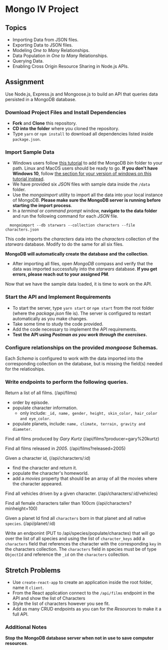 # Mongo IV Project

## Topics

* Importing Data from JSON files.
* Exporting Data to JSON files.
* Modeling _One to Many_ Relationships.
* Data Population in _One to Many_ Relationships.
* Querying Data.
* Enabling Cross Origin Resource Sharing in Node.js APIs.

## Assignment

Use Node.js, Express.js and Mongoose.js to build an API that queries data persisted in a MongoDB database.

### Download Project Files and Install Dependencies

* **Fork** and **Clone** this repository.
* **CD into the folder** where you cloned the repository.
* Type `yarn` or `npm install` to download all dependencies listed inside `package.json`.

### Import Sample Data

* Windows users follow [this tutorial](https://dangphongvanthanh.wordpress.com/2017/06/12/add-mongos-bin-folder-to-the-path-environment-variable/) to add the MongoDB _bin_ folder to your path. Linux and MacOS users should be ready to go. **If you don't have Windows 10**, follow [the section for your version of windows on this tutorial instead](https://www.computerhope.com/issues/ch000549.htm).
* We have provided six _JSON_ files with sample data inside the `/data` folder.
* Use the _mongoimport_ utility to import all the data into your local instance of MongoDB. **Please make sure the MongoDB server is running before starting the import process**.
* In a _terminal_ or _command prompt_ window, **navigate to the data folder** and run the following command for each _JSON_ file.

```shell
  mongoimport --db starwars --collection characters --file characters.json
```

This code imports the _characters_ data into the _characters_ collection of the _starwars_ database. Modify to do the same for all six files.

**MongoDB will automatically create the database and the collection**.

* After importing all files, open _MongoDB_ compass and verify that the data was imported successfully into the _starwars_ database. **If you get errors, please reach out to your assigned PM**.

Now that we have the sample data loaded, it is time to work on the API.

### Start the API and Implement Requirements

* To start the server, type `yarn start` or `npm start` from the root folder (where the _package.json_ file is). The server is configured to restart automatically as you make changes.
* Take some time to study the code provided.
* Add the code necessary to implement the API requirements.
* **Test the API using _Postman as you work through the exercises_.**

### Configure relationships on the provided _mongoose_ Schemas.

Each _Schema_ is configured to work with the data imported into the corresponding collection on the database, but is missing the field(s) needed for the relatioships.

### Write endpoints to perform the following queries.

Return a list of all films. (/api/films)

* order by episode.
* populate character information.
  * only include: `_id, name, gender, height, skin_color, hair_color and eye_color`.
* populate planets, include: `name, climate, terrain, gravity and diameter`.

Find all films produced by _Gary Kurtz_ (/api/films?producer=gary%20kurtz)

Find all films released in _2005_. (/api/films?released=2005)

Given a character id, (/api/characters/:id)

* find the character and return it.
* populate the character's homeworld.
* add a _movies_ property that should be an array of all the movies where the character appeared.

Find all vehicles driven by a given character. (/api/characters/:id/vehicles)

Find all female characters taller than 100cm (/api/characters?minheight=100)

Given a planet Id find all `characters` born in that planet and all native `species`. (/api/planet/:id)

Write an endponint (PUT to /api/species/populate/charactes) that will go over the list of all species and using the list of `character_keys` add a `characters` field that references the character with the corresponding `key` in the characters collection. The `characters` field in species must be of type `ObjectId` and reference the `_id` on the `characters` collection.

## Stretch Problems

* Use `create-react-app` to create an application inside the root folder, name it `client`.
* From the React application connect to the `/api/films` endpoint in the API and show the list of Characters
* Style the list of characters however you see fit.
* Add as many CRUD endpoints as you can for the _Resources_ to make it a full API.

### Additional Notes

**Stop the MongoDB database server when not in use to save computer resources**.
